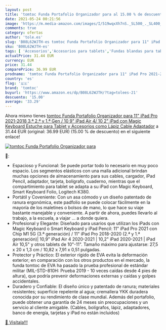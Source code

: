 ```yaml
---
layout: post
title: 'tomtoc Funda Portafolio Organizador para al 15.00 % de descuento'
date: 2021-05-24 00:21:56
image: 'https://m.media-amazon.com/images/I/519wqxXh7nS._SL500_._SL400_.jpg'
comments: true
category: ofertas
author: 'tole.es'
slug: 'B08L62WJTH-es tomtoc Funda Portafolio Organizador para 11" iPad Pro...'
sku: 'B08L62WJTH-es'
tags: [ 'Accesorios','Accesorios para tablets','Fundas blandas para tablets','Fundas para tablets','Informática','lápiz','tomtoc', ]
actualPrice: 31.44 EUR
currency: EUR
price: 31.44
comparePrice: 36.99 EUR
prodname: 'tomtoc Funda Portafolio Organizador para 11" iPad Pro 2021-2018  3.ª  2.ª y 1.ª Gen / 10 9" iPad Air 4/ 10 2" iPad con Magic Keyboard  Estuche para Tablet y Accesorios como Lápiz  Cable  Adaptador'
country: 'es'
flag: '🇪🇸'
brand: 'tomtoc'
buyurl: 'https://www.amazon.es/dp/B08L62WJTH/?tag=tolees-21'
descuento: '15.00'
average: '33.29'
---
```


Ahora mismo tienes [tomtoc Funda Portafolio Organizador para 11" iPad Pro 2021-2018  3.ª  2.ª y 1.ª Gen / 10 9" iPad Air 4/ 10 2" iPad con Magic Keyboard  Estuche para Tablet y Accesorios como Lápiz  Cable  Adaptador](https://www.amazon.es/dp/B08L62WJTH/?tag=tolees-21) a 31.44 EUR (original: 36.99 EUR) (15.00 %  de descuento) en el siguiente enlace!

[![tomtoc Funda Portafolio Organizador para](https://m.media-amazon.com/images/I/519wqxXh7nS._SL500_._SL400_.jpg)](https://www.amazon.es/dp/B08L62WJTH/?tag=tolees-21)

🔎:

- Espacioso y Funcional: Se puede portar todo lo necesario en muy poco espacio. Los segmentos elásticos con una malla adicional brindan muchas opciones de almacenamiento para sus cables, cargador, iPad Pencil, adaptador, tarjeta, bolígrafo, cuaderno, mientras que el compartimiento para tablet se adapta a su iPad con Magic Keyboard, Smart Keyboard Folio, Logitech K380.
- Portátil y Coveniente: Con un asa cómodo y un diseño patentado de ranura ergonómica, este padfolio se puede colocar fácilmente en la mayoría de los maletines o bolsos de mano, lo que hace su viaje bastante manejable y conveniente. A partir de ahora, puedes llevarlo al trabajo, a la escuela, a viajar ... a donde quiera.
- Profesional y Elegante: Diseñado para usarios que utilizan los iPads con Magic Keyboard o Smart Keyboard y iPad Pencil: 11" iPad Pro 2021 con Chip M1 5G (3.ª generación) / 11" iPad Pro 2018-2020 (2.ª y 1.ª generación)| 10,9" iPad Air 4 2020-2021 | 10,2" iPad 2020-2021 | iPad Air 10,5" y otros tablets de 10"-11". Tamaño máximo para ajustarse: 27,5 x 20 x 1,3 cm / 10,82 x 7,91 x 0,51 pulgadas.
- Protector y Práctico: El exterior rígido de EVA evita la deformación exterior; en comparación con los otros productos en el mercado, la funda tomtoc de EVA ha pasado la prueba profesional de estándar militar (MIL-STD-810H: Prueba 2019 - 10 veces caídas desde 4 pies de altura), que podría prevenir deformaciones externas y caídas y golpes accidentales.
- Duradero y Confiable: El diseño único y patentado de ranura; materiales resistentes; superficie repelente al agua; cremallera YKK duradera conocida por su rendimiento de clase mundial. Además del portafolio, puede obtener una garantía de 24 meses sin preocupaciones y un servicio al cliente amigable. (Cables, bolígrafos, lápiz, adaptadores, banco de energía, tarjetas y iPad no están incluidos)

[🛒 Visítala!!!](https://www.amazon.es/dp/B08L62WJTH/?tag=tolees-21)
